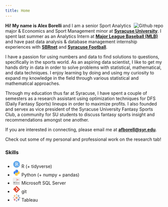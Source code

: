 ```yaml
---
title: Home
---
```


[<img src="borelli2.png" style="max-width:25%;min-width:50px;float:right;" alt="Github repo" />](https://github.com/afborell)

<b> Hi! My name is Alex Borelli </b> and I am a senior Sport Analytics major & Economics and Sport Management minor at [__Syracuse University__](https://www.syracuse.edu/). I spent last summer as an Analytics Intern at [__Major League Baseball (MLB)__](https://www.mlb.com/) and have past data analysis & database management internship experiences with [__SBRnet__](https://sportsmarketanalytics.com/home.aspx?rs=nf) and [__Syracuse Football__](https://cuse.com/sports/football). 

I have a passion for using numbers and data to find solutions to questions, specifically in the sports world. As an aspiring data scientist, I like to get my hands dirty in data in order to solve problems with statistical, mathematical, and data techniques. I enjoy learning by doing and using my curiosity to expand my knowledge in the field through various statistical and mathematical approaches.

Through my education thus far at Syracuse, I have spent a couple of semesters as a research assistant using optimization techniques for DFS (Daily Fantasy Sports) lineups in order to maximize profits. I also founded and servex as vice president of the Syracuse University Fantasy Sports Club, a community for SU students to discuss fantasy sports insight and recommendations amongst one another.

If you are interested in connecting, please email me at [__afborell@syr.edu__](afborell@syr.edu).
 
Check out some of my personal and professional work on the research tab!

### Skills

- <img src="rstudio.png" style="max-width:5%;min-width:5px"> R (+ tidyverse)
- <img src="python.png" style="max-width:5%;min-width:5px"> Python (+ numpy + pandas)
- <img src="sql-server.png" style="max-width:5%;min-width:5px"> Microsoft SQL Server
- <img src="git.png" style="max-width:5%;min-width:5px"> git
- <img src="tableau.svg" style="max-width:5%;min-width:5px"> Tableau

